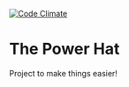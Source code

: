 [![Code Climate](https://codeclimate.com/github/AgentLemon/thepowerhat/badges/gpa.svg)](https://codeclimate.com/github/AgentLemon/thepowerhat)

# The Power Hat

Project to make things easier!
